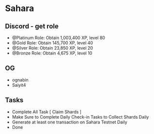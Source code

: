 # Sahara

## Discord - get role

- @Platinum Role: Obtain 1,003,400 XP, level 80
- @Gold Role: Obtain 145,700 XP, level 40 
- @Silver Role: Obtain 23,850 XP, level 20
- @Bronze Role: Obtain 4,675 XP, level 10

## OG
- ognabin
- Saiyit4

## Tasks

- Complete All Task [ Claim Shards ]
- Make Sure to Complete Daily Check-in Tasks to Collect Shards Daily
- Generate at least one transaction on Sahara Testnet Daily
- Done

